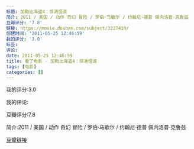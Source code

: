 ```yaml
---
标题: 加勒比海盗4：惊涛怪浪
简介: 2011 / 美国 / 动作 奇幻 冒险 / 罗伯·马歇尔 / 约翰尼·德普 佩内洛普·克鲁兹
豆瓣评分: '7.8'
链接: https://movie.douban.com/subject/3227410/
创建时间: '2011-05-25 12:46:59'
我的评分: '3.0'
标签:
评论:
date: 2011-05-25 12:46:59
title: 看了电影 - 加勒比海盗4：惊涛怪浪
tags: [电影]
categories: []
---
```


我的评分:3.0

我的评论:

豆瓣评分:7.8

简介:2011 / 美国 / 动作 奇幻 冒险 / 罗伯·马歇尔 / 约翰尼·德普 佩内洛普·克鲁兹

[豆瓣链接](https://movie.douban.com/subject/3227410/)

